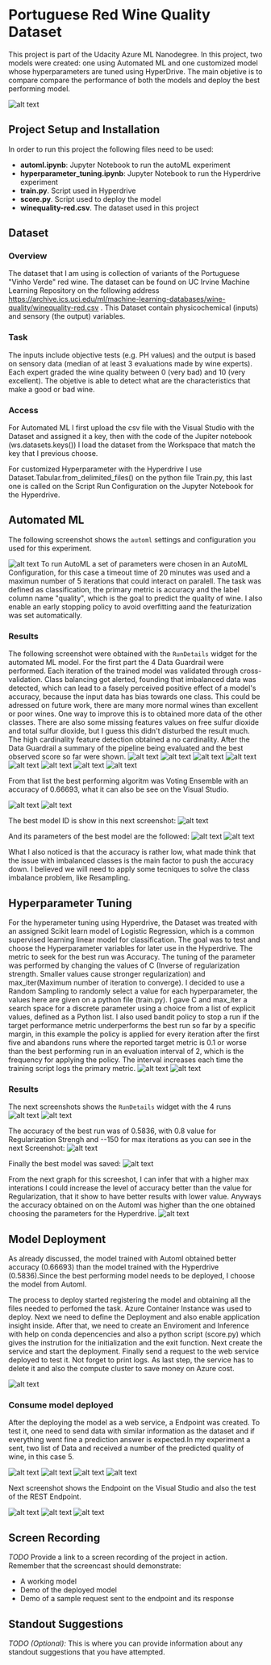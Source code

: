 # Portuguese Red Wine Quality Dataset

This project is part of the Udacity Azure ML Nanodegree. In this project, two models were created: one using Automated ML and one customized model whose hyperparameters are tuned using HyperDrive. The main objetive is to compare compare the performance of both the models and deploy the best performing model.  

![alt text](https://github.com/Gabilopez1/Project-3-Capstone-/blob/master/Project%20Flowchart.png)

## Project Setup and Installation
In order to run this project the following files need to be used:
- **automl.ipynb**: Jupyter Notebook to run the autoML experiment
- **hyperparameter_tuning.ipynb**: Jupyter Notebook to run the Hyperdrive experiment
- **train.py**. Script used in Hyperdrive
- **score.py**. Script used to deploy the model
- **winequality-red.csv**. The dataset used in this project
## Dataset

### Overview
The dataset that I am using is collection of variants of the Portuguese "Vinho Verde" red  wine. The dataset can be found on UC Irvine Machine Learning Repository on the following address https://archive.ics.uci.edu/ml/machine-learning-databases/wine-quality/winequality-red.csv . This Dataset contain  physicochemical (inputs) and sensory (the output) variables.

### Task
The inputs include objective tests (e.g. PH values) and the output is based on sensory data (median of at least 3 evaluations made by wine experts). Each expert graded the wine quality between 0 (very bad) and 10 (very excellent). The objetive is able to  detect what are the characteristics that make a good or bad wine.

### Access

For  Automated ML  I first upload the csv file with the Visual Studio with the Dataset and assigned it a key, then with the code of the Jupiter notebook (ws.datasets.keys()) I  load the dataset from the Workspace that match the key that I previous choose. 

For customized Hyperparameter with the Hyperdrive I use Dataset.Tabular.from_delimited_files() on  the python file Train.py, this last one is called on the Script Run Configuration on the Jupyter Notebook for the Hyperdrive.


## Automated ML

The following screenshot shows  the `automl` settings and configuration you used for this experiment.

![alt text](https://github.com/Gabilopez1/Project-3-Capstone-/blob/master/automl%20setting%20version1.PNG)
To run AutoML a set of parameters were chosen in an AutoML Configuration, for this case a timeout time of 20 minutes was used and  a maximun number of 5 iterations that could interact on paralell. The task was defined as classification, the primary metric is accuracy and the label column name "quality", which is the goal to predict the quality of wine. I also enable an early stopping policy to avoid overfitting aand the featurization was set automatically. 

### Results

The following screenshot were obtained with the `RunDetails` widget  for the automated ML model. For the first part the 4 Data Guardrail were performed.  Each iteration of the trained model was validated through cross-validation. Class balancing got alerted, founding that imbalanced data was detected, which can lead to a fasely perceived positive effect of a model's accuracy, because the input data has bias towards one class. This could be adressed on future work, there are many more normal wines than excellent or poor wines. One way to improve this is to obtained more data of the other classes.
There are also some missing features values on free sulfur dioxide and total sulfur dioxide, but I guess this didn't disturbed the result much.  The high cardinality feature detection obtained a no cardinality. After the Data Guardrail a summary of the pipeline being evaluated and the best observed score so far were shown.
![alt text](https://github.com/Gabilopez1/Project-3-Capstone-/blob/master/widgetautoml1.PNG)
![alt text](https://github.com/Gabilopez1/Project-3-Capstone-/blob/master/widgetautoml2.PNG)
![alt text](https://github.com/Gabilopez1/Project-3-Capstone-/blob/master/widgetautoml3.PNG)
![alt text](https://github.com/Gabilopez1/Project-3-Capstone-/blob/master/widgetautoml4.PNG)
![alt text](https://github.com/Gabilopez1/Project-3-Capstone-/blob/master/widgetautoml5.PNG)
![alt text](https://github.com/Gabilopez1/Project-3-Capstone-/blob/master/widgetautoml6.PNG)
![alt text](https://github.com/Gabilopez1/Project-3-Capstone-/blob/master/widgetautoml7.PNG)
![alt text](https://github.com/Gabilopez1/Project-3-Capstone-/blob/master/widgetautoml8.PNG)

From that list the best performing algoritm was Voting Ensemble with an accuracy of 0.66693, what it can also be see on the Visual Studio.

![alt text](https://github.com/Gabilopez1/Project-3-Capstone-blob-/master/widgetaccuracyautoml.PNG)
![alt text](https://github.com/Gabilopez1/Project-3-Capstone-blob-/master/azure%20learning%20studio%20best%20model.PNG)

The best model ID is show in this next screenshot:
![alt text](https://github.com/Gabilopez1/Project-3-Capstone-/blob/master/modelidbest.PNG)

And its parameters of the best model are the followed:
![alt text](https://github.com/Gabilopez1/Project-3-Capstone-/blob/master/fittedmodel%20automl1.PNG)
![alt text](https://github.com/Gabilopez1/Project-3-Capstone-/blob/master/fittedmodel%20automl2.PNG)

What I also noticed is that the accuracy is rather low, what made think that the issue with imbalanced classes is the main factor to push the accuracy down. I believed we will need to apply some tecniques to solve the class imbalance problem, like Resampling.

## Hyperparameter Tuning
For the hyperameter tuning using Hyperdrive, the Dataset was treated with an assigned Scikit learn model of Logistic Regression, which is a  common supervised learning linear model for classification. The goal was to test and choose the Hyperparameter variables for later use in the Hyperdrive. The metric to seek for the best run was Accuracy.
The tuning of the parameter was performed by changing the values of C (Inverse of regularization strength. Smaller values cause stronger regularization) and max_iter(Maximum number of iteration to converge). I decided to use a Random Sampling to randomly select a value for each hyperparameter, the values here are given on a python file (train.py). I gave C and max_iter a search space for a discrete parameter using a choice from a list of explicit values, defined as a Python list. I also used bandit policy to stop a run if the target performance metric underperforms the best run so far by a specific margin, in this example the policy is applied for every iteration after the first five and abandons runs where the reported target metric is 0.1 or worse than the best performing run in an evaluation interval of 2, which is the frequency for applying the policy. The interval increases each time the training script logs the primary metric.
![alt text](https://github.com/Gabilopez1/Project-3-Capstone-/blob/master/hyperdriveconfig1.PNG)
![alt text](https://github.com/Gabilopez1/Project-3-Capstone-/blob/master/hyperdriveconfig2.PNG)


### Results
The next screenshots shows the `RunDetails` widget with the 4 runs
![alt text](https://github.com/Gabilopez1/Project-3-Capstone-/blob/master/hyperdrivecomplete.PNG)
![alt text](https://github.com/Gabilopez1/Project-3-Capstone-/blob/master/bestrunwidgetaccuracy.PNG)


The accuracy of the best run was of  0.5836, with 0.8 value for Regularization Strengh and --150 for max iterations as you can see in the next Screenshot:
![alt text](https://github.com/Gabilopez1/Project-3-Capstone-/blob/master/hyperbestrun.PNG)


Finally the best model was saved:
![alt text](https://github.com/Gabilopez1/Project-3-Capstone-/blob/master/hyperbestrun.PNG)

From the next graph for this screeshot, I can infer that with a higher max interations I could increase the level of accuracy better than the value for Regularization, that it show to have better results with lower value. Anyways the accuracy obtained on on the Automl was higher than the one obtained  choosing the parameters for the Hyperdrive.
![alt text](https://github.com/Gabilopez1/Project-3-Capstone-/blob/master/graphhyper.PNG)

## Model Deployment

As already discussed, the model trained with Automl obtained better accuracy (0.66693) than the model trained with the Hyperdrive (0.5836).Since the best performing model needs to be deployed, I choose the model from Automl.

The process to deploy started registering the model and obtaining all the files needed to perfomed the task. Azure Container Instance was used to deploy. Next we need to define the Deployment and also enable application insight inside.  After that, we need to create an Enviroment and Inference with help on conda depencencies and also a python script (score.py) which gives the instrution for the initialization and the exit function. Next create the service and start the deployment.  Finally send a request to the web service  deployed to test it. Not forget to print logs. As last step, the service has to delete it and also the compute cluster to save money on Azure cost.

![alt text](https://github.com/Gabilopez1/Project-3-Capstone-/blob/master/Deploydefine.PNG)

### Consume model deployed

After the deploying the model as a web service, a Endpoint  was created. To test it, one need to send data with similar information as the dataset and if everything went fine a prediction answer is expected.In my experiment a sent, two list of Data and received a number of the predicted quality of wine, in this case 5.

![alt text](https://github.com/Gabilopez1/Project-3-Capstone-/blob/master/sendresponsemlx1.PNG)
![alt text](https://github.com/Gabilopez1/Project-3-Capstone-/blob/master/sendresponsemlx2.PNG)
![alt text](https://github.com/Gabilopez1/Project-3-Capstone-/blob/master/sendresponsemlx3.PNG)
![alt text](https://github.com/Gabilopez1/Project-3-Capstone-/blob/master/Statusresponse.PNG)

Next screenshot shows the Endpoint on the Visual Studio and also the test of the REST Endpoint.

![alt text](https://github.com/Gabilopez1/Project-3-Capstone-/blob/master/endpointlaunch.PNG)
![alt text](https://github.com/Gabilopez1/Project-3-Capstone-/blob/master/endpointdemo-deploy.PNG)
![alt text](https://github.com/Gabilopez1/Project-3-Capstone-/blob/master/consumeendpoint.PNG)


## Screen Recording
*TODO* Provide a link to a screen recording of the project in action. Remember that the screencast should demonstrate:
- A working model
- Demo of the deployed  model
- Demo of a sample request sent to the endpoint and its response

## Standout Suggestions
*TODO (Optional):* This is where you can provide information about any standout suggestions that you have attempted.
